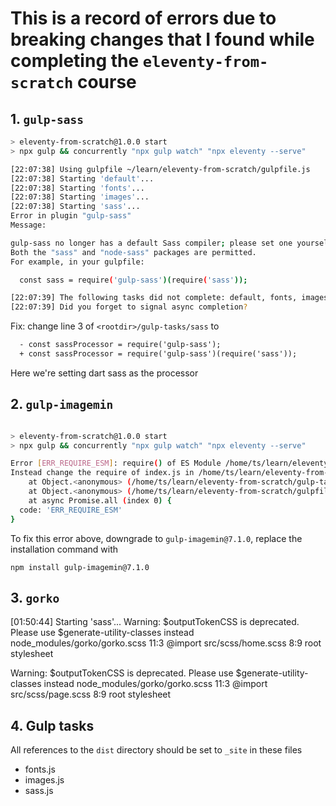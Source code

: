 # This is a record of errors due to breaking changes that I found while completing the `eleventy-from-scratch` course

## 1. `gulp-sass`

```sh
> eleventy-from-scratch@1.0.0 start
> npx gulp && concurrently "npx gulp watch" "npx eleventy --serve"

[22:07:38] Using gulpfile ~/learn/eleventy-from-scratch/gulpfile.js
[22:07:38] Starting 'default'...
[22:07:38] Starting 'fonts'...
[22:07:38] Starting 'images'...
[22:07:38] Starting 'sass'...
Error in plugin "gulp-sass"
Message:

gulp-sass no longer has a default Sass compiler; please set one yourself.
Both the "sass" and "node-sass" packages are permitted.
For example, in your gulpfile:

  const sass = require('gulp-sass')(require('sass'));

[22:07:39] The following tasks did not complete: default, fonts, images, sass
[22:07:39] Did you forget to signal async completion?
```

Fix: change line 3 of `<rootdir>/gulp-tasks/sass` to

```diff
  - const sassProcessor = require('gulp-sass');
  + const sassProcessor = require('gulp-sass')(require('sass'));
```

Here we're setting dart sass as the processor

## 2. `gulp-imagemin`

```sh

> eleventy-from-scratch@1.0.0 start
> npx gulp && concurrently "npx gulp watch" "npx eleventy --serve"

Error [ERR_REQUIRE_ESM]: require() of ES Module /home/ts/learn/eleventy-from-scratch/node_modules/gulp-imagemin/index.js from /home/ts/learn/eleventy-from-scratch/gulp-tasks/images.js not supported.
Instead change the require of index.js in /home/ts/learn/eleventy-from-scratch/gulp-tasks/images.js to a dynamic import() which is available in all CommonJS modules.
    at Object.<anonymous> (/home/ts/learn/eleventy-from-scratch/gulp-tasks/images.js:2:18)
    at Object.<anonymous> (/home/ts/learn/eleventy-from-scratch/gulpfile.js:5:16)
    at async Promise.all (index 0) {
  code: 'ERR_REQUIRE_ESM'
}
```

To fix this error above, downgrade to `gulp-imagemin@7.1.0`, replace the installation command with 

```
npm install gulp-imagemin@7.1.0
```

## 3. `gorko`

[01:50:44] Starting 'sass'...
Warning: $outputTokenCSS is deprecated. Please use $generate-utility-classes instead
    node_modules/gorko/gorko.scss 11:3  @import
    src/scss/home.scss 8:9              root stylesheet

Warning: $outputTokenCSS is deprecated. Please use $generate-utility-classes instead
    node_modules/gorko/gorko.scss 11:3  @import
    src/scss/page.scss 8:9              root stylesheet


## 4. Gulp tasks

All references to the `dist` directory should be set to `_site` in these files
- fonts.js
- images.js
- sass.js